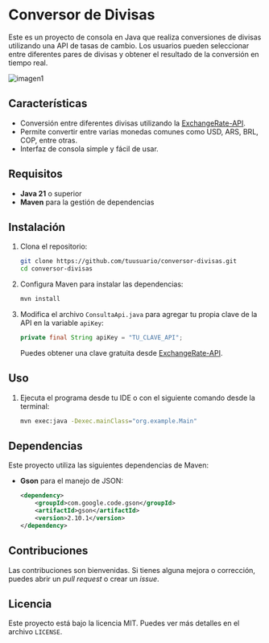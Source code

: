 # Conversor de Divisas

Este es un proyecto de consola en Java que realiza conversiones de divisas utilizando una API de tasas de cambio. Los usuarios pueden seleccionar entre diferentes pares de divisas y obtener el resultado de la conversión en tiempo real.

![imagen1](https://github.com/user-attachments/assets/bd54cc0b-90fa-4e04-ab83-e5c8625a7e34)

## Características

- Conversión entre diferentes divisas utilizando la [ExchangeRate-API](https://www.exchangerate-api.com/).
- Permite convertir entre varias monedas comunes como USD, ARS, BRL, COP, entre otras.
- Interfaz de consola simple y fácil de usar.

## Requisitos

- **Java 21** o superior
- **Maven** para la gestión de dependencias

## Instalación

1. Clona el repositorio:

    ```bash
    git clone https://github.com/tuusuario/conversor-divisas.git
    cd conversor-divisas
    ```

2. Configura Maven para instalar las dependencias:

    ```bash
    mvn install
    ```

3. Modifica el archivo `ConsultaApi.java` para agregar tu propia clave de la API en la variable `apiKey`:

    ```java
    private final String apiKey = "TU_CLAVE_API";
    ```

    Puedes obtener una clave gratuita desde [ExchangeRate-API](https://www.exchangerate-api.com/).

## Uso

1. Ejecuta el programa desde tu IDE o con el siguiente comando desde la terminal:

    ```bash
    mvn exec:java -Dexec.mainClass="org.example.Main"
    ```

## Dependencias

Este proyecto utiliza las siguientes dependencias de Maven:

- **Gson** para el manejo de JSON:

    ```xml
    <dependency>
        <groupId>com.google.code.gson</groupId>
        <artifactId>gson</artifactId>
        <version>2.10.1</version>
    </dependency>
    ```

## Contribuciones

Las contribuciones son bienvenidas. Si tienes alguna mejora o corrección, puedes abrir un _pull request_ o crear un _issue_.

## Licencia

Este proyecto está bajo la licencia MIT. Puedes ver más detalles en el archivo `LICENSE`.
